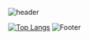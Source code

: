 


![header](https://capsule-render.vercel.app/api?type=wave&color=FE5196&height=300&section=header&text=jhuee%20&fontSize=90)

[![Top Langs](https://github-readme-stats.vercel.app/api/top-langs/?username=jhuee&layout=compact)](https://github.com/jhuee/github-readme-stats)
![Footer](https://capsule-render.vercel.app/api?type=waving&color=FE5196&height=200&section=footer)
